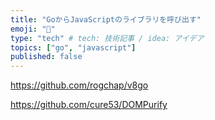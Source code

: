 ```yaml
---
title: "GoからJavaScriptのライブラリを呼び出す"
emoji: "🔔"
type: "tech" # tech: 技術記事 / idea: アイデア
topics: ["go", "javascript"]
published: false
---
```


<https://github.com/rogchap/v8go>

<https://github.com/cure53/DOMPurify>
